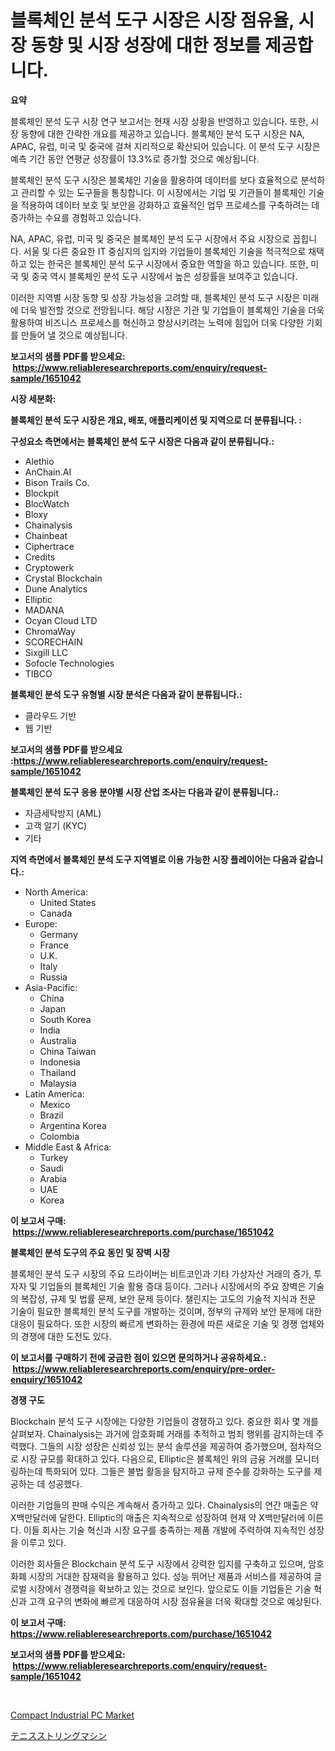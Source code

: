 <p><h1>블록체인 분석 도구 시장은 시장 점유율, 시장 동향 및 시장 성장에 대한 정보를 제공합니다.</h1></p><p><strong>요약</strong></p>
<p><p>블록체인 분석 도구 시장 연구 보고서는 현재 시장 상황을 반영하고 있습니다. 또한, 시장 동향에 대한 간략한 개요를 제공하고 있습니다. 블록체인 분석 도구 시장은 NA, APAC, 유럽, 미국 및 중국에 걸쳐 지리적으로 확산되어 있습니다. 이 분석 도구 시장은 예측 기간 동안 연평균 성장률이 13.3%로 증가할 것으로 예상됩니다.</p><p>블록체인 분석 도구 시장은 블록체인 기술을 활용하여 데이터를 보다 효율적으로 분석하고 관리할 수 있는 도구들을 통칭합니다. 이 시장에서는 기업 및 기관들이 블록체인 기술을 적용하여 데이터 보호 및 보안을 강화하고 효율적인 업무 프로세스를 구축하려는 데 증가하는 수요를 경험하고 있습니다.</p><p>NA, APAC, 유럽, 미국 및 중국은 블록체인 분석 도구 시장에서 주요 시장으로 꼽힙니다. 서울 및 다른 중요한 IT 중심지의 입지와 기업들이 블록체인 기술을 적극적으로 채택하고 있는 한국은 블록체인 분석 도구 시장에서 중요한 역할을 하고 있습니다. 또한, 미국 및 중국 역시 블록체인 분석 도구 시장에서 높은 성장률을 보여주고 있습니다.</p><p>이러한 지역별 시장 동향 및 성장 가능성을 고려할 때, 블록체인 분석 도구 시장은 미래에 더욱 발전할 것으로 전망됩니다. 해당 시장은 기관 및 기업들이 블록체인 기술을 더욱 활용하여 비즈니스 프로세스를 혁신하고 향상시키려는 노력에 힘입어 더욱 다양한 기회를 만들어 낼 것으로 예상됩니다.</p></p>
<p><strong>보고서의 샘플 PDF를 받으세요: &nbsp;<a href="https://www.reliableresearchreports.com/enquiry/request-sample/1651042">https://www.reliableresearchreports.com/enquiry/request-sample/1651042</a></strong></p>
<p><strong>시장 세분화:</strong></p>
<p><strong> 블록체인 분석 도구 시장은 개요, 배포, 애플리케이션 및 지역으로 더 분류됩니다. :</strong></p>
<p><strong>구성요소 측면에서는 블록체인 분석 도구 시장은 다음과 같이 분류됩니다.:</strong></p>
<p><ul><li>Alethio</li><li>AnChain.AI</li><li>Bison Trails Co.</li><li>Blockpit</li><li>BlocWatch</li><li>Bloxy</li><li>Chainalysis</li><li>Chainbeat</li><li>Ciphertrace</li><li>Сredits</li><li>Cryptowerk</li><li>Crystal Blockchain</li><li>Dune Analytics</li><li>Elliptic</li><li>MADANA</li><li>Ocyan Cloud LTD</li><li>ChromaWay</li><li>SCORECHAIN</li><li>Sixgill LLC</li><li>Sofocle Technologies</li><li>TIBCO</li></ul></p>
<p><strong> 블록체인 분석 도구 유형별 시장 분석은 다음과 같이 분류됩니다.:</strong></p>
<p><ul><li>클라우드 기반</li><li>웹 기반</li></ul></p>
<p><strong>보고서의 샘플 PDF를 받으세요 :<a href="https://www.reliableresearchreports.com/enquiry/request-sample/1651042">https://www.reliableresearchreports.com/enquiry/request-sample/1651042</a></strong></p>
<p><strong> 블록체인 분석 도구 응용 분야별 시장 산업 조사는 다음과 같이 분류됩니다.:</strong></p>
<p><ul><li>자금세탁방지 (AML)</li><li>고객 알기 (KYC)</li><li>기타</li></ul></p>
<p><strong>지역 측면에서 블록체인 분석 도구 지역별로 이용 가능한 시장 플레이어는 다음과 같습니다.:</strong></p>
<p><ul>
    <li>
        North America:
        <ul>
            <li>United States</li>
            <li>Canada</li>
        </ul>
    </li>
    <li>
        Europe:
        <ul>
            <li>Germany</li>
            <li>France</li>
            <li>U.K.</li>
            <li>Italy</li>
            <li>Russia</li>
        </ul>
    </li>
    <li>
        Asia-Pacific:
        <ul>
            <li>China</li>
            <li>Japan</li>
            <li>South Korea</li>
            <li>India</li>
            <li>Australia</li>
            <li>China Taiwan</li>
            <li>Indonesia</li>
            <li>Thailand</li>
            <li>Malaysia</li>
        </ul>
    </li>
    <li>
        Latin America:
        <ul>
            <li>Mexico</li>
            <li>Brazil</li>
            <li>Argentina Korea</li>
            <li>Colombia</li>
        </ul>
    </li>
    <li>
        Middle East & Africa:
        <ul>
            <li>Turkey</li>
            <li>Saudi</li>
            <li>Arabia</li>
            <li>UAE</li>
            <li>Korea</li>
        </ul>
    </li>
    </ul></p>
<p><strong>이 보고서 구매: &nbsp;<a href="https://www.reliableresearchreports.com/purchase/1651042">https://www.reliableresearchreports.com/purchase/1651042</a></strong></p>
<p><strong>블록체인 분석 도구의 주요 동인 및 장벽 시장</strong></p>
<p><p>블록체인 분석 도구 시장의 주요 드라이버는 비트코인과 기타 가상자산 거래의 증가, 투자자 및 기업들의 블록체인 기술 활용 증대 등이다. 그러나 시장에서의 주요 장벽은 기술의 복잡성, 규제 및 법률 문제, 보안 문제 등이다. 챌린지는 고도의 기술적 지식과 전문 기술이 필요한 블록체인 분석 도구를 개발하는 것이며, 정부의 규제와 보안 문제에 대한 대응이 필요하다. 또한 시장의 빠르게 변화하는 환경에 따른 새로운 기술 및 경쟁 업체와의 경쟁에 대한 도전도 있다.</p></p>
<p><strong>이 보고서를 구매하기 전에 궁금한 점이 있으면 문의하거나 공유하세요.: &nbsp;<a href="https://www.reliableresearchreports.com/enquiry/pre-order-enquiry/1651042">https://www.reliableresearchreports.com/enquiry/pre-order-enquiry/1651042</a></strong></p>
<p><strong>경쟁 구도</strong></p>
<p><p>Blockchain 분석 도구 시장에는 다양한 기업들이 경쟁하고 있다. 중요한 회사 몇 개를 살펴보자. Chainalysis는 과거에 암호화폐 거래를 추적하고 범죄 행위를 감지하는데 주력했다. 그들의 시장 성장은 신뢰성 있는 분석 솔루션을 제공하여 증가했으며, 점차적으로 시장 규모를 확대하고 있다. 다음으로, Elliptic은 블록체인 위의 금융 거래를 모니터링하는데 특화되어 있다. 그들은 불법 활동을 탐지하고 규제 준수를 강화하는 도구를 제공하는 데 성공했다.</p><p>이러한 기업들의 판매 수익은 계속해서 증가하고 있다. Chainalysis의 연간 매출은 약 X백만달러에 달한다. Elliptic의 매출은 지속적으로 성장하여 현재 약 X백만달러에 이른다. 이들 회사는 기술 혁신과 시장 요구를 충족하는 제품 개발에 주력하여 지속적인 성장을 이루고 있다.</p><p>이러한 회사들은 Blockchain 분석 도구 시장에서 강력한 입지를 구축하고 있으며, 암호화폐 시장의 거대한 잠재력을 활용하고 있다. 성능 뛰어난 제품과 서비스를 제공하여 글로벌 시장에서 경쟁력을 확보하고 있는 것으로 보인다. 앞으로도 이들 기업들은 기술 혁신과 고객 요구의 변화에 빠르게 대응하여 시장 점유율을 더욱 확대할 것으로 예상된다.</p></p>
<p><strong>이 보고서 구매: &nbsp; <a href="https://www.reliableresearchreports.com/purchase/1651042">https://www.reliableresearchreports.com/purchase/1651042</a></strong></p>
<p><strong>보고서의 샘플 PDF를 받으세요: &nbsp;<a href="https://www.reliableresearchreports.com/enquiry/request-sample/1651042">https://www.reliableresearchreports.com/enquiry/request-sample/1651042</a></strong><strong></strong></p>
<p>&nbsp;</p>
<p><p><a href="https://github.com/RichRobinson5/Market-Research-Report-List-4/blob/main/compact-industrial-pc-market.md">Compact Industrial PC Market</a></p><p><a href="https://github.com/oqoeusbvpadwjs08/Market-Research-Report-List-1/blob/main/482529711309.md">テニスストリングマシン</a></p></p>